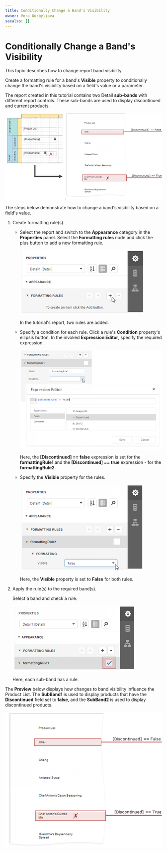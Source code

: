 ```yaml
---
title: Conditionally Change a Band's Visibility
owner: Vera Gorbyliova
seealso: []
---
```

# Conditionally Change a Band's Visibility 

This topic describes how to change report band visibility.

Create a formatting rule for a band's **Visible** property to conditionally change the band's visibility based on a field's value or a parameter.

The report created in this tutorial contains two Detail **sub-bands** with different report controls. These sub-bands are used to display discontinued and current products.   

![](../../../../images/eurd-web-conditionally-change-a-bands-visibility.png)

The steps below demonstrate how to change a band's visibility based on a field's value.

1. Create formatting rule(s).
  
    - Select the report and switch to the **Appearance** category in the **Properties** panel. Select the **Formatting rules** node and click the plus button to add a new formatting rule.

        ![](../../../../images/eurd-web-conditionally-change-a-bands-visibility-add-formating-rule.png)

        In the tutorial's report, two rules are added.

    - Specify a condition for each rule. Click a rule's **Condition** property's ellipsis button. In the invoked **Expression Editor**, specify the required expression.

       ![](../../../../images/eurd-web-conditionally-change-a-bands-visibility-condition-property.png)   

       Here, the **[Discontinued] == false** expression is set for the **formattingRule1**  and the **[Discontinued] == true** expression - for the **formattingRule2**. 
        
    - Specify the **Visible** property for the rules.

        ![](../../../../images/eurd-web-conditionally-change-a-bands-visibility-set-visibility.png)  

        Here, the **Visible** property is set to **False** for both rules.

2. Apply the rule(s) to the required band(s).

    Select a band and check a rule.

    ![](../../../../images/eurd-web-conditionally-change-a-bands-visibility-add-the-rules-to-sub-band.png)

    Here, each sub-band has a rule.

The **Preview** below displays how changes to band visibility influence the Product List. The **SubBand1** is used to display products that have the **Discontinued** field set to **false**, and the **SubBand2** is used to display discontinued products.

![](../../../../images/eurd-web-conditionally-change-a-bands-visibility-result.png)